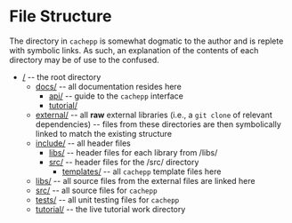 File Structure
====

The directory in `cachepp` is somewhat dogmatic to the author and is replete with symbolic links. As such, an explanation of the contents of each directory may be of use 
to the confused.

* [/](../) -- the root directory
	* [docs/](../docs/) -- all documentation resides here
		* [api/](../docs/api/) -- guide to the `cachepp` interface
		* [tutorial/](../docs/tutorial/)
	* [external/](../external/) -- all **raw** external libraries (i.e., a `git clone` of relevant dependencies) -- files from these directories are then 
		symbolically linked to match the existing structure
	* [include/](../include/) -- all header files
		* [libs/](../include/libs/) -- header files for each library from /libs/
		* [src/](../include/src/) -- header files for the /src/ directory
			* [templates/](../include/src/templates/) -- all `cachepp` template files here
	* [libs/](../libs/) -- all source files from the external files are linked here
	* [src/](../src/) -- all source files for `cachepp`
	* [tests/](../tests/) -- all unit testing files for `cachepp`
	* [tutorial/](../tutorial/) -- the live tutorial work directory
